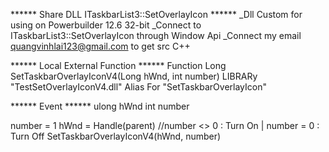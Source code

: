  ****** Share DLL  ITaskbarList3::SetOverlayIcon ******
_Dll Custom for using on Powerbuilder 12.6 32-bit
_Connect to ITaskbarList3::SetOverlayIcon through Window Api
_Connect my email quangvinhlai123@gmail.com to get src C++

****** Local External Function ******
Function Long SetTaskbarOverlayIconV4(Long hWnd, int number) LIBRARy "TestSetOverlayIconV4.dll" Alias For "SetTaskbarOverlayIcon"

****** Event ******
ulong hWnd
int number 

number = 1
hWnd = Handle(parent)
//number <> 0 : Turn On | number = 0 : Turn Off
SetTaskbarOverlayIconV4(hWnd, number)
